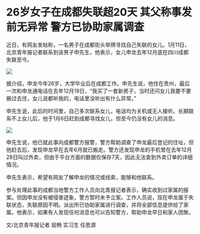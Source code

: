 # 26岁女子在成都失联超20天 其父称事发前无异常 警方已协助家属调查

近日，有网友发帖称，一名男子在成都街头举牌寻找自己失联的女儿。1月11日，北京青年报记者联系到该男子申先生，他表示，女儿申龙去年12月底在四川成都失联至今。

![](https://inews.gtimg.com/newsapp_bt/0/15607192624/1000)

据介绍，申龙今年26岁，大学毕业后在成都工作。申先生说，他住在贵州，最后一次和申龙通电话在去年12月19日，“我买了一套新房子，当时还问女儿我要不要搬过去住，女儿说都听我的，电话里没听出有什么异常。”

申先生说，此后的时间里，自己多次联系女儿，电话均为关机或无人接听。长期联系不上女儿后，他于1月6日赶到成都寻找女儿，但至今仍没有女儿的消息。

![](https://inews.gtimg.com/newsapp_bt/0/15607192627/1000)

申先生说，他已就此事向成都警方报警，警方帮助调查了申龙最后登记的住址，但他赶去后，发现申龙早在去年6月就已搬走。警方还发现申龙的手机曾在去年12月28日叫过外卖，但由于平台方面的数据仅保存7天，因此无法查到外卖订单的详细情况。

申先生表示，希望有网友了解申龙的情况或线索，能够和他联系。

参与处理此事的成都当地警方工作人员向北青报记者表示，确实收到过家属的报案。但因申龙没有被侵害迹象，警方暂时未予立案。工作人员说，现在申龙属于失联状态，失联原因不明。派出所已协助家属进行调查，并将全部信息提供给了家属。他表示，如果有人发现任何消息也可以告知警方，帮助申龙早日和家人团聚。

文/北京青年报记者 屈畅 实习生 任思源

